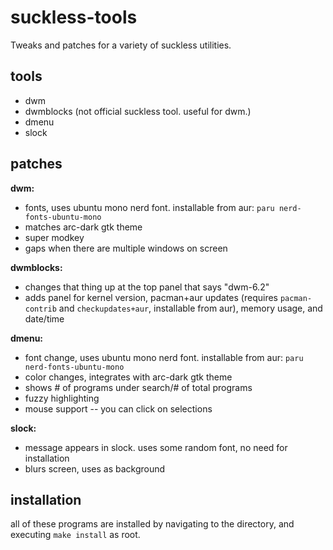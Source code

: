 # suckless-tools

Tweaks and patches for a variety of suckless utilities.

## tools

- dwm
- dwmblocks (not official suckless tool. useful for dwm.)
- dmenu
- slock

## patches

**dwm:**
- fonts, uses ubuntu mono nerd font. installable from aur: `paru nerd-fonts-ubuntu-mono`
- matches arc-dark gtk theme
- super modkey
- gaps when there are multiple windows on screen

**dwmblocks:**
- changes that thing up at the top panel that says "dwm-6.2"
- adds panel for kernel version, pacman+aur updates (requires `pacman-contrib` and `checkupdates+aur`, installable from aur), memory usage, and date/time

**dmenu:**
- font change, uses ubuntu mono nerd font. installable from aur: `paru nerd-fonts-ubuntu-mono`
- color changes, integrates with arc-dark gtk theme
- shows # of programs under search/# of total programs
- fuzzy highlighting
- mouse support -- you can click on selections

**slock:**
- message appears in slock. uses some random font, no need for installation
- blurs screen, uses as background

## installation

all of these programs are installed by navigating to the directory, and executing `make install` as root.

